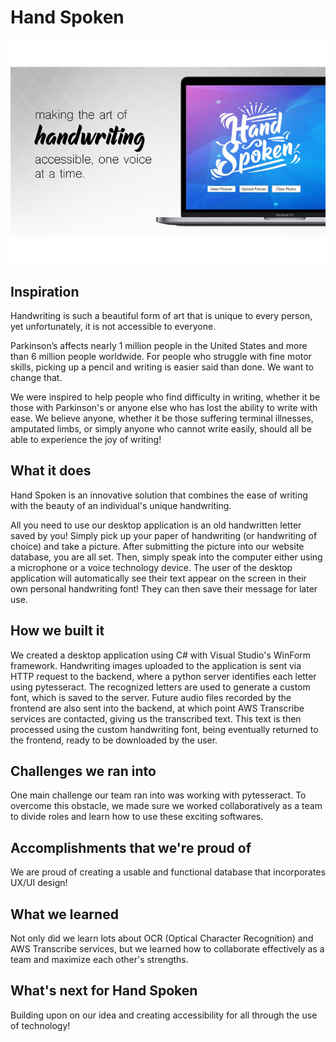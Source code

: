 # Hand Spoken
![](gallery.jpg)

## Inspiration
Handwriting is such a beautiful form of art that is unique to every person, yet unfortunately, it is not accessible to everyone.

Parkinson’s affects nearly 1 million people in the United States and more than 6 million people worldwide. For people who struggle with fine motor skills, picking up a pencil and writing is easier said than done. We want to change that.

We were inspired to help people who find difficulty in writing, whether it be those with Parkinson's or anyone else who has lost the ability to write with ease. We believe anyone, whether it be those suffering terminal illnesses, amputated limbs, or simply anyone who cannot write easily, should all be able to experience the joy of writing!

## What it does
Hand Spoken is an innovative solution that combines the ease of writing with the beauty of an individual's unique handwriting.

All you need to use our desktop application is an old handwritten letter saved by you! Simply pick up your paper of handwriting (or handwriting of choice) and take a picture. After submitting the picture into our website database, you are all set. Then, simply speak into the computer either using a microphone or a voice technology device. The user of the desktop application will automatically see their text appear on the screen in their own personal handwriting font! They can then save their message for later use.

## How we built it
We created a desktop application using C# with Visual Studio's WinForm framework. Handwriting images uploaded to the application is sent via HTTP request to the backend, where a python server identifies each letter using pytesseract. The recognized letters are used to generate a custom font, which is saved to the server. Future audio files recorded by the frontend are also sent into the backend, at which point AWS Transcribe services are contacted, giving us the transcribed text. This text is then processed using the custom handwriting font, being eventually returned to the frontend, ready to be downloaded by the user.

## Challenges we ran into
One main challenge our team ran into was working with pytesseract. To overcome this obstacle, we made sure we worked collaboratively as a team to divide roles and learn how to use these exciting softwares.

## Accomplishments that we're proud of
We are proud of creating a usable and functional database that incorporates UX/UI design!

## What we learned
Not only did we learn lots about OCR (Optical Character Recognition) and AWS Transcribe services, but we learned how to collaborate effectively as a team and maximize each other's strengths.

## What's next for Hand Spoken
Building upon on our idea and creating accessibility for all through the use of technology!
